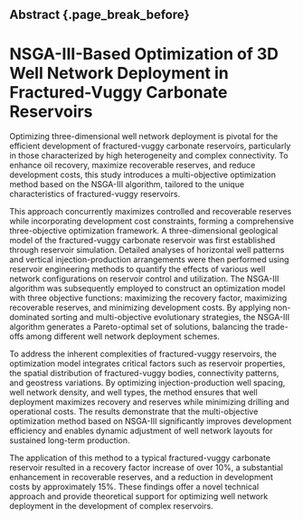 ## Abstract {.page_break_before}

# NSGA-III-Based Optimization of 3D Well Network Deployment in Fractured-Vuggy Carbonate Reservoirs

Optimizing three-dimensional well network deployment is pivotal for the efficient development of fractured-vuggy carbonate reservoirs, particularly in those characterized by high heterogeneity and complex connectivity.
To enhance oil recovery, maximize recoverable reserves, and reduce development costs, this study introduces a multi-objective optimization method based on the NSGA-III algorithm, tailored to the unique characteristics of fractured-vuggy reservoirs.

This approach concurrently maximizes controlled and recoverable reserves while incorporating development cost constraints, forming a comprehensive three-objective optimization framework.
A three-dimensional geological model of the fractured-vuggy carbonate reservoir was first established through reservoir simulation.
Detailed analyses of horizontal well patterns and vertical injection-production arrangements were then performed using reservoir engineering methods to quantify the effects of various well network configurations on reservoir control and utilization.
The NSGA-III algorithm was subsequently employed to construct an optimization model with three objective functions: maximizing the recovery factor, maximizing recoverable reserves, and minimizing development costs.
By applying non-dominated sorting and multi-objective evolutionary strategies, the NSGA-III algorithm generates a Pareto-optimal set of solutions, balancing the trade-offs among different well network deployment schemes.

To address the inherent complexities of fractured-vuggy reservoirs, the optimization model integrates critical factors such as reservoir properties, the spatial distribution of fractured-vuggy bodies, connectivity patterns, and geostress variations.
By optimizing injection-production well spacing, well network density, and well types, the method ensures that well deployment maximizes recovery and reserves while minimizing drilling and operational costs.
The results demonstrate that the multi-objective optimization method based on NSGA-III significantly improves development efficiency and enables dynamic adjustment of well network layouts for sustained long-term production.

The application of this method to a typical fractured-vuggy carbonate reservoir resulted in a recovery factor increase of over 10%, a substantial enhancement in recoverable reserves, and a reduction in development costs by approximately 15%.
These findings offer a novel technical approach and provide theoretical support for optimizing well network deployment in the development of complex reservoirs.


